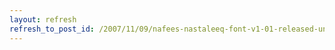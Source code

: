 ```yaml
---
layout: refresh
refresh_to_post_id: /2007/11/09/nafees-nastaleeq-font-v1-01-released-under-free-license
---
```

